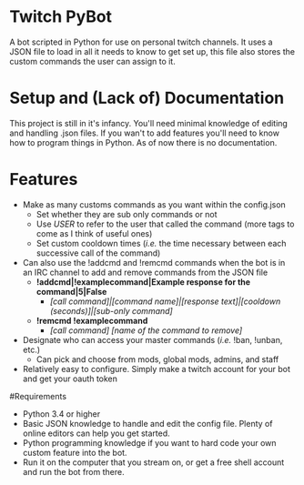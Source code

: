 # Twitch PyBot
A bot scripted in Python for use on personal twitch channels. It uses a JSON file to load in all it needs to know to get set up, this file also stores the custom commands the user can assign to it.

# Setup and (Lack of) Documentation
This project is still in it's infancy. You'll need minimal knowledge of editing and handling .json files. If you wan't to add features you'll need to know how to program things in Python. As of now there is no documentation.

# Features
- Make as many customs commands as you want within the config.json
  - Set whether they are sub only commands or not
  - Use ${USER}$ to refer to the user that called the command (more tags to come as I think of useful ones)
  - Set custom cooldown times (*i.e.* the time necessary between each successive call of the command)
- Can also use the !addcmd and !remcmd commands when the bot is in an IRC channel to add and remove commands from the JSON file
  - **!addcmd|!examplecommand|Example response for the command|5|False**
    - *[call command]|[command name]|[response text]|[cooldown (seconds)]|[sub-only command]*
  - **!remcmd !examplecommand**
    - *[call command] [name of the command to remove]*
- Designate who can access your master commands (*i.e.* !ban, !unban, etc.)
  - Can pick and choose from mods, global mods, admins, and staff
- Relatively easy to configure. Simply make a twitch account for your bot and get your oauth token

#Requirements
- Python 3.4 or higher
- Basic JSON knowledge to handle and edit the config file. Plenty of online editors can help you get started.
- Python programming knowledge if you want to hard code your own custom feature into the bot.
- Run it on the computer that you stream on, or get a free shell account and run the bot from there.
